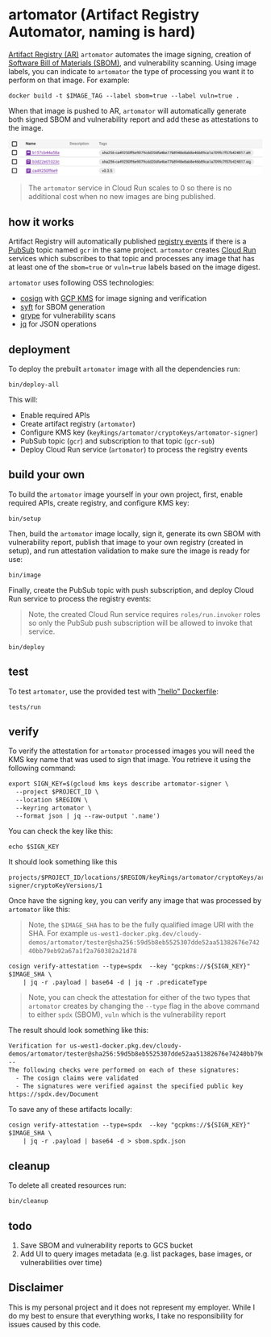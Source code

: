 # artomator (Artifact Registry Automator, naming is hard)

[Artifact Registry (AR)](https://cloud.google.com/artifact-registry) `artomator` automates the image signing, creation of [Software Bill of Materials (SBOM)](https://www.cisa.gov/sbom), and vulnerability scanning. Using image labels, you can indicate to `artomator` the type of processing you want it to perform on that image. For example:

```shell
docker build -t $IMAGE_TAG --label sbom=true --label vuln=true .
```

When that image is pushed to AR, `artomator` will automatically generate both signed SBOM and vulnerability report and add these as attestations to the image.

![](images/reg.png)

> The `artomator` service in Cloud Run scales to 0 so there is no additional cost when no new images are bing published. 

## how it works

Artifact Registry will automatically published [registry events](https://cloud.google.com/artifact-registry/docs/configure-notifications) if there is a [PubSub](https://cloud.google.com/pubsub/docs/overview) topic named `gcr` in the same project. `artomator` creates [Cloud Run](https://cloud.google.com/run) services which subscribes to that topic and processes any image that has at least one of the `sbom=true` or `vuln=true` labels based on the image digest.

`artomator` uses following OSS technologies: 

* [cosign](https://github.com/sigstore/cosign) with [GCP KMS](https://cloud.google.com/security-key-management) for image signing and verification
* [syft](https://github.com/anchore/syft) for SBOM generation 
* [grype](https://github.com/anchore/grype) for vulnerability scans 
* [jq](https://stedolan.github.io/jq/) for JSON operations 

## deployment 

To deploy the prebuilt `artomator` image with all the dependencies run:

```shell
bin/deploy-all
```

This will:

* Enable required APIs
* Create artifact registry (`artomator`)
* Configure KMS key (`keyRings/artomator/cryptoKeys/artomator-signer`)
* PubSub topic (`gcr`) and subscription to that topic (`gcr-sub`)
* Deploy Cloud Run service (`artomator`) to process the registry events

## build your own

To build the `artomator` image yourself in your own project, first, enable required APIs, create registry, and configure KMS key:

```shell
bin/setup
```

Then, build the `artomator` image locally, sign it, generate its own SBOM with vulnerability report, publish that image to your own registry (created in setup), and run attestation validation to make sure the image is ready for use:

```shell
bin/image
```

Finally, create the PubSub topic with push subscription, and deploy Cloud Run service to process the registry events: 

> Note, the created Cloud Run service requires `roles/run.invoker` roles so only the PubSub push subscription will be allowed to invoke that service. 

```shell
bin/deploy
```

## test 

To test `artomator`, use the provided test with ["hello" Dockerfile](tests/Dockerfile): 

```shell
tests/run
```

## verify 

To verify the attestation for `artomator` processed images you will need the KMS key name that was used to sign that image. You retrieve it using the following command:

```shell
export SIGN_KEY=$(gcloud kms keys describe artomator-signer \
  --project $PROJECT_ID \
  --location $REGION \
  --keyring artomator \
  --format json | jq --raw-output '.name')
```

You can check the key like this: 

```shell
echo $SIGN_KEY
```

It should look something like this

```shell
projects/$PROJECT_ID/locations/$REGION/keyRings/artomator/cryptoKeys/artomator-signer/cryptoKeyVersions/1
```

Once have the signing key, you can verify any image that was processed by `artomator` like this:

> Note, the `$IMAGE_SHA` has to be the fully qualified image URI with the SHA. For example `us-west1-docker.pkg.dev/cloudy-demos/artomator/tester@sha256:59d5b8eb5525307dde52aa51382676e74240bb79eb92a67a1f2a760382a21d78`

```shell
cosign verify-attestation --type=spdx  --key "gcpkms://${SIGN_KEY}" $IMAGE_SHA \
    | jq -r .payload | base64 -d | jq -r .predicateType
```

> Note, you can check the attestation for either of the two types that `artomator` creates by changing the `--type` flag in the above command to either `spdx` (SBOM), `vuln` which is the vulnerability report

The result should look something like this: 

```shell
Verification for us-west1-docker.pkg.dev/cloudy-demos/artomator/tester@sha256:59d5b8eb5525307dde52aa51382676e74240bb79eb92a67a1f2a760382a21d78 --
The following checks were performed on each of these signatures:
  - The cosign claims were validated
  - The signatures were verified against the specified public key
https://spdx.dev/Document
```

To save any of these artifacts locally: 

```shell
cosign verify-attestation --type=spdx  --key "gcpkms://${SIGN_KEY}" $IMAGE_SHA \
    | jq -r .payload | base64 -d > sbom.spdx.json
```

## cleanup

To delete all created resources run: 

```shell
bin/cleanup
```

## todo

1. Save SBOM and vulnerability reports to GCS bucket 
1. Add UI to query images metadata (e.g. list packages, base images, or vulnerabilities over time)

## Disclaimer

This is my personal project and it does not represent my employer. While I do my best to ensure that everything works, I take no responsibility for issues caused by this code.